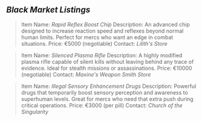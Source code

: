 *Black Market Listings*
----
>Item Name: *Rapid Reflex Boost Chip*
>Description: An advanced chip designed to increase reaction speed and reflexes beyond normal human limits. Perfect for mercs who want an edge in combat situations.
>Price: €5000 (negotiable)
>Contact: *Lilith's Store*

>Item Name: *Silenced Plasma Rifle*
>Description: A highly modified plasma rifle capable of silent kills without leaving behind any trace of evidence. Ideal for stealth missions or assassinations.
>Price: €10000 (negotiable)
>Contact: *Maxine's Weapon Smith Store*

>Item Name: *Illegal Sensory Enhancement Drugs*
>Description: Powerful drugs that temporarily boost sensory perception and awareness to superhuman levels. Great for mercs who need that extra push during critical operations.
>Price: €3000 (per pill)
>Contact: *Church of the Singularity*
